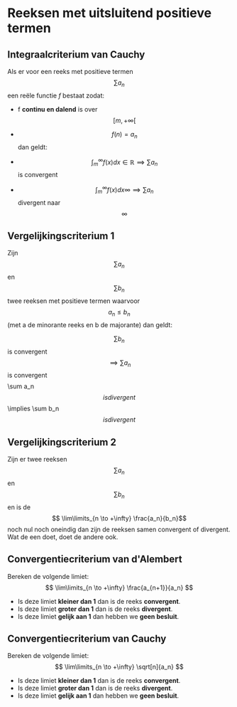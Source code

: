 # Reeksen met uitsluitend positieve termen

## Integraalcriterium van Cauchy

Als er voor een reeks met positieve termen $$ \sum a_n $$ een reële functie _f_ bestaat zodat:
- f **continu en dalend** is over $$ [m, +\infty[ $$ 
- $$ f(n) = a_n $$
dan geldt:

- $$ \int_m^\infty f(x)dx \in \mathbb{R} \implies \sum a_n $$ is convergent 
- $$ \int_m^\infty f(x)dx \infty \implies \sum a_n $$ divergent naar $$ \infty $$ 


## Vergelijkingscriterium 1

Zijn $$ \sum a_n $$ en $$ \sum b_n $$ twee reeksen met positieve termen waarvoor $$ a_n \leq b_n $$ (met a de minorante reeks en b de majorante) dan geldt:

$$ \sum b_n $$ is convergent $$ \implies \sum a_n $$ is convergent $$
$$ \sum a_n $$ is divergent $$ \implies \sum b_n $$ is divergent $$

## Vergelijkingscriterium 2

Zijn er twee reeksen $$ \sum a_n $$ en $$ \sum b_n $$ en is de $$ \lim\limits_{n \to +\infty} \frac{a_n}{b_n}$$ noch nul noch oneindig dan zijn de reeksen samen convergent of divergent. Wat de een doet, doet de andere ook.


## Convergentiecriterium van d'Alembert

Bereken de volgende limiet: $$ \lim\limits_{n \to +\infty} \frac{a_{n+1}}{a_n} $$ 
- Is deze limiet **kleiner dan 1** dan is de reeks **convergent**. 
- Is deze limiet **groter dan 1** dan is de reeks **divergent**.
- Is deze limiet **gelijk aan 1** dan hebben we **geen besluit**.


## Convergentiecriterium van Cauchy

Bereken de volgende limiet: $$ \lim\limits_{n \to +\infty} \sqrt[n]{a_n} $$ 
- Is deze limiet **kleiner dan 1** dan is de reeks **convergent**. 
- Is deze limiet **groter dan 1** dan is de reeks **divergent**.
- Is deze limiet **gelijk aan 1** dan hebben we **geen besluit**.
